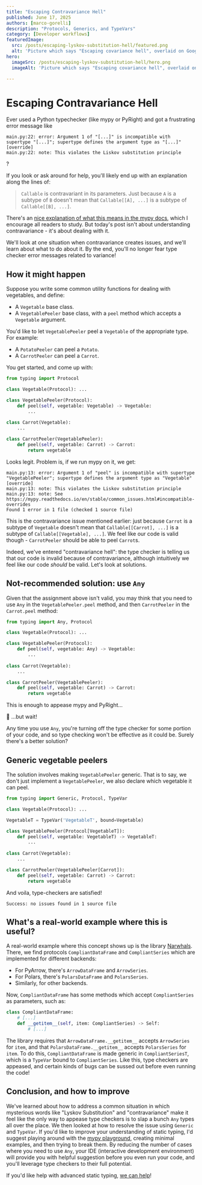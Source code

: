 ```yaml
---
title: "Escaping Contravariance Hell"
published: June 17, 2025
authors: [marco-gorelli]
description: "Protocols, Generics, and TypeVars"
category: [Developer workflows]
featuredImage:
  src: /posts/escaping-lyskov-substitution-hell/featured.png
  alt: 'Picture which says "Escaping covariance hell", overlaid on Google Street View image of Hell, Norway'
hero:
  imageSrc: /posts/escaping-lyskov-substitution-hell/hero.png
  imageAlt: 'Picture which says "Escaping covariance hell", overlaid on Google Street View image of Hell, Norway'

---
```


# Escaping Contravariance Hell

Ever used a Python typechecker (like mypy or PyRight) and got a frustrating error message like

```console
main.py:22: error: Argument 1 of "[...]" is incompatible with supertype "[...]"; supertype defines the argument type as "[...]"  [override]
main.py:22: note: This violates the Liskov substitution principle
```

?

If you look or ask around for help, you'll likely end up with an explanation along the lines of:

> `Callable` is contravariant in its parameters. Just because `A` is a subtype of `B` doesn't mean that `Callable[[A], ...]` is a subtype of `Callable[[B], ...]`.

There's an [nice explanation of what this means in the mypy docs](https://mypy.readthedocs.io/en/latest/generics.html#variance-of-generic-types), which I encourage all readers to study. But today's post isn't about understanding contravariance - it's about dealing with it.

We'll look at one situation when contravariance creates issues, and we'll learn about what to do about it. By the end, you'll no longer fear type checker error messages related to variance!

## How it might happen

Suppose you write some common utility functions for dealing with vegetables, and define:

- A `Vegetable` base class.
- A `VegetablePeeler` base class, with a `peel` method which accepts a `Vegetable` argument.

You'd like to let `VegetablePeeler` peel a `Vegetable` of the appropriate type. For example:

- A `PotatoPeeler` can peel a `Potato`.
- A `CarrotPeeler` can peel a `Carrot`.

You get started, and come up with:

```python
from typing import Protocol

class Vegetable(Protocol): ...

class VegetablePeeler(Protocol):
    def peel(self, vegetable: Vegetable) -> Vegetable:
        ...
    
class Carrot(Vegetable):
    ...

class CarrotPeeler(VegetablePeeler):
    def peel(self, vegetable: Carrot) -> Carrot:
        return vegetable
```

Looks legit. Problem is, if we run mypy on it, we get:

```console
main.py:13: error: Argument 1 of "peel" is incompatible with supertype "VegetablePeeler"; supertype defines the argument type as "Vegetable"  [override]
main.py:13: note: This violates the Liskov substitution principle
main.py:13: note: See https://mypy.readthedocs.io/en/stable/common_issues.html#incompatible-overrides
Found 1 error in 1 file (checked 1 source file)
```

This is the contravariance issue mentioned earlier: just because `Carrot` is a subtype of `Vegetable` doesn't mean that `Callable[[Carrot], ...]` is a subtype of `Callable[[Vegetable], ...]`. We feel like our code is valid though - `CarrotPeeler` should be able to peel `Carrot`s.

Indeed, we've entered "contravariance hell": the type checker is telling us that our code is invalid because of contravariance, although intuitively we feel like our code _should_ be valid. Let's look at solutions.

## Not-recommended solution: use `Any`

Given that the assignment above isn't valid, you may think that you need to use `Any` in the `VegetablePeeler.peel` method, and then `CarrotPeeler` in the `Carrot.peel` method:

```py
from typing import Any, Protocol

class Vegetable(Protocol): ...

class VegetablePeeler(Protocol):
    def peel(self, vegetable: Any) -> Vegetable:
        ...
    
class Carrot(Vegetable):
    ...

class CarrotPeeler(VegetablePeeler):
    def peel(self, vegetable: Carrot) -> Carrot:
        return vegetable
```

This is enough to appease mypy and PyRight...

🛑 ...but wait!

Any time you use `Any`, you're turning off the type checker for some portion of your code, and so type checking won't be effective as it could be. Surely there's a better solution?

## Generic vegetable peelers

The solution involves making `VegetablePeeler` generic. That is to say, we don't just implement a `VegetablePeeler`, we also declare which vegetable it can peel.

```py
from typing import Generic, Protocol, TypeVar

class Vegetable(Protocol): ...

VegetableT = TypeVar('VegetableT', bound=Vegetable)

class VegetablePeeler(Protocol[VegetableT]):
    def peel(self, vegetable: VegetableT) -> VegetableT:
        ...
    
class Carrot(Vegetable):
    ...

class CarrotPeeler(VegetablePeeler[Carrot]):
    def peel(self, vegetable: Carrot) -> Carrot:
        return vegetable
```

And voila, type-checkers are satisfied!

```console
Success: no issues found in 1 source file
```

## What's a real-world example where this is useful?

A real-world example where this concept shows up is the library [Narwhals](github.com/narwhals-dev/narwhals). There, we find protocols `CompliantDataFrame` and `CompliantSeries` which are implemented for different backends:

- For PyArrow, there's `ArrowDataFrame` and `ArrowSeries`.
- For Polars, there's `PolarsDataFrame` and `PolarsSeries`.
- Similarly, for other backends.

Now, `CompliantDataFrame` has some methods which accept `CompliantSeries` as parameters, such as:

```py
class CompliantDataFrame:
    # [...]
    def __getitem__(self, item: CompliantSeries) -> Self:
        # [...]
```

The library requires that `ArrowDataFrame.__getitem__` accepts `ArrowSeries` for `item`, and that `PolarsDataFrame.__getitem__` accepts `PolarsSeries` for `item`. To do this, `CompliantDataFrame` is made generic in `CompliantSeriesT`, which is a `TypeVar` bound to `CompliantSeries`. Like this, type checkers are appeased, and certain kinds of bugs can be sussed out before even running the code!

## Conclusion, and how to improve

We've learned about how to address a common situation in which mysterious words like "Lyskov Substitution" and "contravariance" make it feel like the only way to appease type checkers is to slap a bunch `Any` types all over the place. We then looked at how to resolve the issue using `Generic` and `TypeVar`. If you'd like to improve your understanding of static typing, I'd suggest playing around with the [mypy playground](https://mypy-play.net/), creating minimal examples, and then trying to break them. By reducing the number of cases where you need to use `Any`, your IDE (interactive development environment) will provide you with helpful suggestion before you even run your code, and you'll leverage type checkers to their full potential.

If you'd like help with advanced static typing, [we can help](https://quansight.com/about-us/#bookacallform)!
